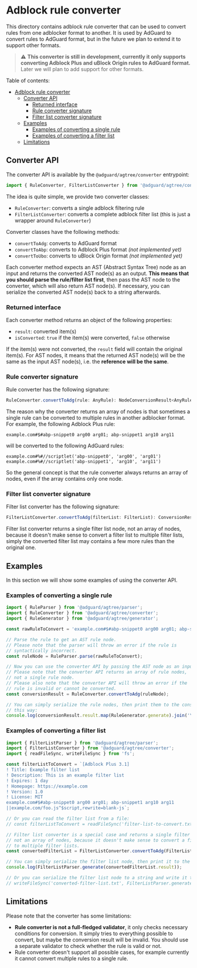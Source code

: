 # Adblock rule converter

This directory contains adblock rule converter that can be used to convert rules from one adblocker format to another.
It is used by AdGuard to convert rules to AdGuard format, but in the future we plan to extend it to support other
formats.

>
> :warning: **This converter is still in development, currently it only supports converting Adblock Plus and uBlock
> Origin rules to AdGuard format.** Later we will plan to add support for other formats.
>

Table of contents:

- [Adblock rule converter](#adblock-rule-converter)
    - [Converter API](#converter-api)
        - [Returned interface](#returned-interface)
        - [Rule converter signature](#rule-converter-signature)
        - [Filter list converter signature](#filter-list-converter-signature)
    - [Examples](#examples)
        - [Examples of converting a single rule](#examples-of-converting-a-single-rule)
        - [Examples of converting a filter list](#examples-of-converting-a-filter-list)
    - [Limitations](#limitations)

## Converter API

The converter API is available by the `@adguard/agtree/converter` entrypoint:

```ts
import { RuleConverter, FilterListConverter } from '@adguard/agtree/converter';
```

The idea is quite simple, we provide two converter classes:

- `RuleConverter`: converts a single adblock filtering rule
- `FilterListConverter`: converts a complete adblock filter list (this is just a wrapper around `RuleConverter`)

Converter classes have the following methods:

- `convertToAdg`: converts to AdGuard format
- `convertToAbp`: converts to Adblock Plus format *(not implemented yet)*
- `convertToUbo`: converts to uBlock Origin format *(not implemented yet)*

Each converter method expects an AST (Abstract Syntax Tree) node as an input and returns the converted AST node(s) as an
output. **This means that you should parse the rule/filter list first**, then pass the AST node to the converter, which
will also return AST node(s). If necessary, you can serialize the converted AST node(s) back to a string afterwards.

### Returned interface

Each converter method returns an object of the following properties:

- `result`: converted item(s)
- `isConverted`: `true` if the item(s) were converted, `false` otherwise

If the item(s) were not converted, the `result` field will contain the original item(s). For AST nodes, it means that
the returned AST node(s) will be the same as the input AST node(s), i.e. the **reference will be the same**.

### Rule converter signature

Rule converter has the following signature:

```ts
RuleConverter.convertToAdg(rule: AnyRule): NodeConversionResult<AnyRule>;
```

The reason why the converter returns an array of nodes is that sometimes a single rule can be converted to multiple
rules in another adblocker format. For example, the following Adblock Plus rule:

```adblock
example.com#$#abp-snippet0 arg00 arg01; abp-snippet1 arg10 arg11
```

will be converted to the following AdGuard rules:

```adblock
example.com#%#//scriptlet('abp-snippet0', 'arg00', 'arg01')
example.com#%#//scriptlet('abp-snippet1', 'arg10', 'arg11')
```

So the general concept is that the rule converter always returns an array of nodes, even if the array contains only one
node.

### Filter list converter signature

Filter list converter has the following signature:

```ts
FilterListConverter.convertToAdg(filterList: FilterList): ConversionResult<FilterList>;
```

Filter list converter returns a single filter list node, not an array of nodes, because it doesn't make sense to convert
a filter list to multiple filter lists, simply the converted filter list may contains a few more rules than the original
one.

## Examples

In this section we will show some examples of using the converter API.

### Examples of converting a single rule

```ts
import { RuleParser } from '@adguard/agtree/parser';
import { RuleConverter } from '@adguard/agtree/converter';
import { RuleGenerator } from '@adguard/agtree/generator';

const rawRuleToConvert = 'example.com#$#abp-snippet0 arg00 arg01; abp-snippet1 arg10 arg11';

// Parse the rule to get an AST rule node.
// Please note that the parser will throw an error if the rule is
// syntactically incorrect.
const ruleNode = RuleParser.parse(rawRuleToConvert);

// Now you can use the converter API by passing the AST node as an input.
// Please note that the converter API returns an array of rule nodes,
// not a single rule node.
// Please also note that the converter API will throw an error if the
// rule is invalid or cannot be converted.
const conversionResult = RuleConverter.convertToAdg(ruleNode);

// You can simply serialize the rule nodes, then print them to the console
// this way:
console.log(conversionResult.result.map(RuleGenerator.generate).join('\n'));
```

### Examples of converting a filter list

```ts
import { FilterListParser } from '@adguard/agtree/parser';
import { FilterListConverter } from '@adguard/agtree/converter';
import { readFileSync, writeFileSync } from 'fs';

const filterListToConvert = `[Adblock Plus 3.1]
! Title: Example filter list
! Description: This is an example filter list
! Expires: 1 day
! Homepage: https://example.com
! Version: 1.0
! License: MIT
example.com#$#abp-snippet0 arg00 arg01; abp-snippet1 arg10 arg11
||example.com/foo.js^$script,rewrite=blank-js`;

// Or you can read the filter list from a file:
// const filterListToConvert = readFileSync('filter-list-to-convert.txt', 'utf8');

// Filter list converter is a special case and returns a single filter list node,
// not an array of nodes, because it doesn't make sense to convert a filter list
// to multiple filter lists.
const convertedFilterList = FilterListConverter.convertToAdg(FilterListParser.parse(filterListToConvert));

// You can simply serialize the filter list node, then print it to the console
console.log(FilterListParser.generate(convertedFilterList.result));

// Or you can serialize the filter list node to a string and write it to a file
// writeFileSync('converted-filter-list.txt', FilterListParser.generate(convertedFilterList.result));
```

## Limitations

Please note that the converter has some limitations:

- **Rule converter is not a full-fledged validator**, it only checks necessary conditions for conversion. It simply
  tries to everything possible to convert, but maybe the conversion result will be invalid. You should use a separate
  validator to check whether the rule is valid or not.
- Rule converter doesn't support all possible cases, for example currently it cannot convert multiple rules to a single
  rule.
